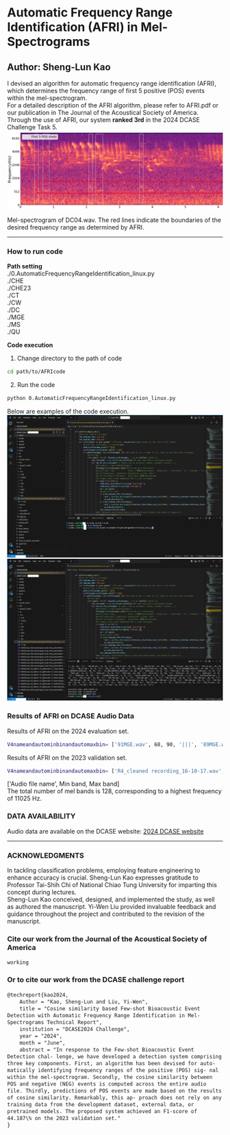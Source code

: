 # Automatic Frequency Range Identification (AFRI) in Mel-Spectrograms
Author: Sheng-Lun Kao
---

I devised an algorithm for automatic frequency range identification (AFRI), which determines the frequency range of first 5 positive (POS) events within the mel-spectrogram.  
For a detailed description of the AFRI algorithm, please refer to AFRI.pdf or our publication in The Journal of the Acoustical Society of America.  
Through the use of AFRI, our system **ranked 3rd**  in the 2024 DCASE Challenge Task 5.  
![](./index_files/DC04.wav.jpg)

Mel-spectrogram of DC04.wav. The red lines indicate the boundaries of the desired frequency range as determined by AFRI.

---

### How to run code

**Path setting**  
./0.AutomaticFrequencyRangeIdentification_linux.py  
./CHE  
./CHE23  
./CT  
./CW  
./DC  
./MGE  
./MS  
./QU  

**Code execution**

1. Change directory to the path of code

```bash
cd path/to/AFRIcode
```

2. Run the code

```bash
python 0.AutomaticFrequencyRangeIdentification_linux.py
```

Below are examples of the code execution.
![](./index_files/runcode1.jpg)
![](./index_files/runcode2.jpg)

### Results of AFRI on DCASE Audio Data
Results of AFRI on the 2024 evaluation set.
```bash
V4nameandautominbinandautomaxbin= ['91MGE.wav', 68, 90, '|||', '89MGE.wav', 77, 113, '|||', '85MGE.wav', 67, 86, '|||', 'QU02.wav', 6, 36, '|||', 'QU08.wav', 100, 114, '|||', 'QU06.wav', 7, 26, '|||', 'QU01.wav', 31, 46, '|||', 'QU04.wav', 16, 29, '|||', 'QU07.wav', 12, 27, '|||', 'QU05.wav', 9, 46, '|||', 'QU03.wav', 37, 63, '|||', 'CHE_10.wav', 13, 28, '|||', 'CHE_18.wav', 58, 110, '|||', 'CHE_19.wav', 68, 110, '|||', 'CHE_02.wav', 17, 31, '|||', 'CHE_11.wav', 13, 28, '|||', 'CHE_09.wav', 60, 121, '|||', 'CHE_03.wav', 16, 30, '|||', 'CHE_06.wav', 58, 106, '|||', 'CHE_01.wav', 61, 106, '|||', 'CHE_12.wav', 14, 29, '|||', 'CHE_07.wav', 62, 112, '|||', 'CHE_04.wav', 15, 31, '|||', 'CHE_17.wav', 81, 105, '|||', 'CHE_05.wav', 62, 104, '|||', 'CHE_14.wav', 60, 114, '|||', 'CHE_16.wav', 68, 112, '|||', 'CHE_15.wav', 11, 31, '|||', 'CHE_13.wav', 67, 103, '|||', 'E1_208_20190712_0150.wav', 54, 108, '|||', 'E4_49_20190804_0150.wav', 56, 104, '|||', 'E3_49_20190715_0150.wav', 48, 95, '|||', 'E2_208_20190712_0150.wav', 54, 86, '|||', 'DC06.wav', 15, 41, '|||', 'DC11.wav', 89, 122, '|||', 'DC05.wav', 11, 29, '|||', 'DC01.wav', 17, 31, '|||', 'DC02.wav', 19, 31, '|||', 'DC07.wav', 68, 106, '|||', 'DC12.wav', 78, 110, '|||', 'DC10.wav', 83, 119, '|||', 'DC04.wav', 17, 34, '|||', 'DC08.wav', 81, 125, '|||', 'cw1300_DCASE.wav', 4, 35, '|||', 'cw1315_DCASE.wav', 5, 59, '|||', 'cw1345_DCASE.wav', 4, 47, '|||', 'cw1330_DCASE.wav', 2, 45, '|||', 'CHE_F17.wav', 15, 80, '|||', 'CHE_F07.wav', 18, 77, '|||', 'CHE_F05.wav', 14, 77, '|||', 'CHE_F10.wav', 18, 81, '|||', 'CHE_F06.wav', 30, 76, '|||', 'CHE_F02.wav', 20, 76, '|||', 'CHE_F11.wav', 18, 76, '|||', 'CHE_F14.wav', 36, 75, '|||', 'CHE_F09.wav', 19, 84, '|||', 'CHE_F08.wav', 44, 75, '|||', 'CHE_F18.wav', 28, 68, '|||', 'CHE_F03.wav', 15, 61, '|||', 'CHE_F12.wav', 18, 66, '|||', 'CHE_F19.wav', 15, 77, '|||', 'CHE_F13.wav', 19, 76, '|||', 'CHE_F15.wav', 19, 67, '|||', 'ct1.wav', 78, 113, '|||', 'ct3.wav', 97, 123, '|||', 'ct2.wav', 2, 23, '|||']
```

Results of AFRI on the 2023 validation set.
```bash
V4nameandautominbinandautomaxbin= ['R4_cleaned recording_16-10-17.wav', 3, 23, '|||', 'R4_cleaned recording_TEL_24-10-17.wav', 13, 38, '|||', 'R4_cleaned recording_17-10-17.wav', 6, 42, '|||', 'file_423_487.wav', 31, 56, '|||', 'R4_cleaned recording_TEL_19-10-17.wav', 6, 75, '|||', 'file_97_113.wav', 3, 23, '|||', 'R4_cleaned recording_TEL_20-10-17.wav', 12, 42, '|||', 'R4_cleaned recording_TEL_23-10-17.wav', 13, 43, '|||', 'R4_cleaned recording_TEL_25-10-17.wav', 2, 23, '|||', 'R4_cleaned recording_13-10-17.wav', 3, 23, '|||', 'ME1.wav', 17, 33, '|||', 'ME2.wav', 17, 73, '|||', 'BUK5_20180921_015906a.wav', 100, 121, '|||', 'BUK4_20161011_000804.wav', 107, 122, '|||', 'BUK1_20181013_023504.wav', 107, 123, '|||', 'BUK1_20181011_001004.wav', 100, 115, '|||', 'BUK5_20161101_002104a.wav', 88, 125, '|||', 'BUK4_20171022_004304a.wav', 100, 119, '|||']
```

['Audio file name', Min band, Max band]  
The total number of mel bands is 128, corresponding to a highest frequency of 11025 Hz.

### DATA AVAILABILITY
Audio data are available on the DCASE website: [2024 DCASE website](https://dcase.community/challenge2024/task-few-shot-bioacoustic-event-detection)

---

### ACKNOWLEDGMENTS
In tackling classification problems, employing feature engineering to enhance accuracy is crucial. Sheng-Lun Kao expresses gratitude to Professor Tai-Shih Chi of National Chiao Tung University for imparting this concept during lectures.  
Sheng-Lun Kao conceived, designed, and implemented the study, as well as authored the manuscript. Yi-Wen Liu provided invaluable feedback and guidance throughout the project and contributed to the revision of the manuscript.

### Cite our work from the Journal of the Acoustical Society of America
```
working
```

### Or to cite our work from the DCASE challenge report
```
@techreport{kao2024,
    Author = "Kao, Sheng-Lun and Liu, Yi-Wen",
    title = "Cosine similarity based Few-shot Bioacoustic Event Detection with Automatic Frequency Range Identification in Mel-Spectrograms Technical Report",
    institution = "DCASE2024 Challenge",
    year = "2024",
    month = "June",
    abstract = "In response to the Few-shot Bioacoustic Event Detection chal- lenge, we have developed a detection system comprising three key components. First, an algorithm has been devised for auto- matically identifying frequency ranges of the positive (POS) sig- nal within the mel-spectrogram. Secondly, the cosine similarity between POS and negative (NEG) events is computed across the entire audio file. Thirdly, predictions of POS events are made based on the results of cosine similarity. Remarkably, this ap- proach does not rely on any training data from the development dataset, external data, or pretrained models. The proposed system achieved an F1-score of 44.187\% on the 2023 validation set."
}
```
